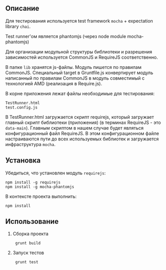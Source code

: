 
## Описание ##

Для тестирования используется test framework `mocha` + expectation library `chai`.

Test runner'ом является phantomjs (через node module mocha-phantomjs)

Для организации модульной структуры библиотеки и разрешения зависимостей используется CommonJS и
RequireJS соответственно.

В папке `lib` хранятся js-файлы. Модуль пишется по правилам CommonJS. Специальный target в Gruntfile.js
конвертирует модуль написанный по правилам CommonJS в модуль совместимый с технологией AMD (реализация
в Require.js).

В корне приложения лежат файлы необходимые для тестирования:

    TestRunner.html
    test.config.js

В TestRunner.html загружается скрипт requirejs, который загружает главный скрипт библиотеки (приложения)
(в терминах RequireJS - это `data-main`). Главным скриптом в нашем случае будет являться конфигурационный
файл RequireJS. В этом конфигурационном файле настраиваются пути до всех используемых библиотек и
загружается инфраструктура `mocha`.

## Установка ##

Убедиться, что установлен модуль `requirejs`:

    npm install -g requirejs
    npm install -g mocha-phantomjs

В контексте проекта выполнить:

    npm install

## Использование ##

1. Сборка проекта

        grunt build

2. Запуск тестов

        grunt test


